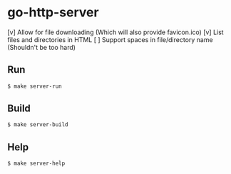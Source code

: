 # go-http-server

[v] Allow for file downloading (Which will also provide favicon.ico)
[v] List files and directories in HTML
[ ] Support spaces in file/directory name (Shouldn't be too hard)

## Run
```bash
$ make server-run
```

## Build
```bash
$ make server-build
```

## Help
```bash
$ make server-help
```